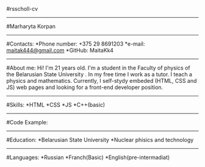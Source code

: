 #rsscholl-cv
*******
#Marharyta Korpan
*******
#Contacts:
*Phone number: +375 29 8691203
*e-mail: maitak444@gmail.com
*GitHub: MaitaKk4
*******
#About me:
Hi! I'm 21 years old. I'm a student in the Faculty of physics of the Belarusian State University . In my free time I work as a tutor. I teach a physics and mathematics. Currently, I self-stydy embeded (HTML, CSS and JS) web pages and looking for a front-end developer position.       
********
#Skills:
*HTML
*CSS
*JS
*C++(basic)
*******
#Code Example:

********
#Education:
*Belarusian State University
*Nuclear phisics and technology
********
#Languages:
*Russian
*Franch(Basic)
*English(pre-intermadiat)